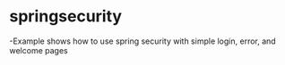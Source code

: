 # springsecurity
-Example shows how to use spring security with simple login, error, and welcome pages

